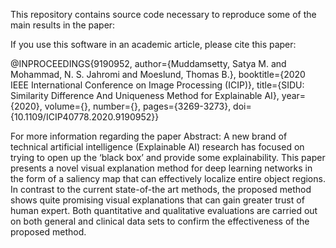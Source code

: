 This repository contains source code necessary to reproduce some of the main results in the paper:

If you use this software in an academic article, please cite this paper:

@INPROCEEDINGS{9190952,
  author={Muddamsetty, Satya M. and Mohammad, N. S. Jahromi and Moeslund, Thomas B.},
  booktitle={2020 IEEE International Conference on Image Processing (ICIP)}, 
  title={SIDU: Similarity Difference And Uniqueness Method for Explainable AI}, 
  year={2020},
  volume={},
  number={},
  pages={3269-3273},
  doi={10.1109/ICIP40778.2020.9190952}}

For more information regarding the paper
Abstract:
A new brand of technical artificial intelligence (Explainable AI) research has focused on trying to open up the ‘black box’ and provide some explainability. This paper presents a novel visual explanation method for deep learning networks in the form of a saliency map that can effectively localize entire object regions. In contrast to the current state-of-the art methods, the proposed method shows quite promising visual explanations that can gain greater trust of human expert. Both quantitative and qualitative evaluations are carried out on both general and clinical data sets to confirm the effectiveness of the proposed method.

